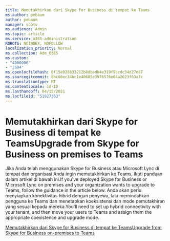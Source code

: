 ```yaml
---
title: Memutakhirkan dari Skype for Business di tempat ke Teams
ms.author: pebaum
author: pebaum
manager: scotv
ms.audience: Admin
ms.topic: article
ms.service: o365-administration
ROBOTS: NOINDEX, NOFOLLOW
localization_priority: Normal
ms.collection: Adm_O365
ms.custom:
- "4000006"
- "2694"
ms.openlocfilehash: 6f15e028b33212b8dbedb4e319f9bcdc34d27e87
ms.sourcegitcommit: 8bc60ec34bc1e40685e3976576e04a2623f63a7c
ms.translationtype: MT
ms.contentlocale: id-ID
ms.lasthandoff: 04/15/2021
ms.locfileid: "51827363"
---
```

# <a name="upgrade-from-skype-for-business-on-premises-to-teams"></a><span data-ttu-id="0bd2a-102">Memutakhirkan dari Skype for Business di tempat ke Teams</span><span class="sxs-lookup"><span data-stu-id="0bd2a-102">Upgrade from Skype for Business on premises to Teams</span></span>

<span data-ttu-id="0bd2a-103">Jika Anda telah menggunakan Skype for Business atau Microsoft Lync di tempat dan organisasi Anda ingin memutakhirkan ke Teams, ikuti panduan dalam artikel di bawah ini.</span><span class="sxs-lookup"><span data-stu-id="0bd2a-103">If you've deployed Skype for Business or Microsoft Lync on premises and your organization wants to upgrade to Teams, follow the guidance in the article below.</span></span> <span data-ttu-id="0bd2a-104">Anda akan perlu menyiapkan konektivitas hibrid dengan penyewa, lalu memindahkan pengguna ke Teams dan menetapkan koeksistensi dan mode pemutakhiran yang sesuai kepada mereka.</span><span class="sxs-lookup"><span data-stu-id="0bd2a-104">You'll need to set up hybrid connectivity with your tenant, and then move your users to Teams and assign them the appropriate coexistence and upgrade mode.</span></span> 

[<span data-ttu-id="0bd2a-105">Memutakhirkan dari Skype for Business di tempat ke Teams</span><span class="sxs-lookup"><span data-stu-id="0bd2a-105">Upgrade from Skype for Business on-premises to Teams</span></span>](https://docs.microsoft.com/MicrosoftTeams/upgrade-to-teams-execute-skypeforbusinesshybridonprem)

